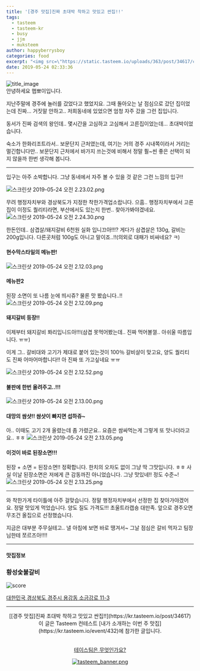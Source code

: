 ```yaml
---
title: '[경주 맛집]진짜 초대박 착하고 맛있고 싼집!!'
tags:
  - tasteem
  - tasteem-kr
  - busy
  - jjm
  - muksteem
author: happyberrysboy
categories: food
excerpt: "<img src=\"https://static.tasteem.io/uploads/363/post/34617/content_bf048892-4364-4594-95fe-b3cd04cd9ac6.png\" />\r\n![title_image]( <br/> 안녕하세요 햅뽀이입니다.  지난주말에 경주에 놀러를 갔었다고 했었지요. 그때 돌아오는 날 점심으로 갔던 집이었는데 진짜... 거짓말 안하고.. 저희동네에 있었으면 엄청 자주 갔을 그런 집입니다.  동서가 진짜 검색의 왕인데.. 몇시간을 고심하고 고심해서 고른집이었는데... 초대박이었습니다.  숙소가 한화리조트라서.. ....."
date: 2019-05-24 02:33:36
---
```


![title_image](https://static.tasteem.io/uploads/363/post/34617/content_bf048892-4364-4594-95fe-b3cd04cd9ac6.png)
<br/>
안녕하세요 햅뽀이입니다.

지난주말에 경주에 놀러를 갔었다고 했었지요. 그때 돌아오는 날 점심으로 갔던 집이었는데 진짜... 거짓말 안하고.. 저희동네에 있었으면 엄청 자주 갔을 그런 집입니다.

동서가 진짜 검색의 왕인데.. 몇시간을 고심하고 고심해서 고른집이었는데... 초대박이었습니다.

숙소가 한화리조트라서.. 보문단지 근처였는데, 여기는 거의 경주 시내쪽이라서 거리는 멀긴합니다만.. 보문단지 근처에서 바가지 쓰는것에 비해서 정말 훨~씬 좋은 선택이 되지 않을까 한번 생각해 봅니다.

___

입구는 아주 소박합니다. 그냥 동네에서 자주 볼 수 있을 것 같은 그런 느낌의 입구!!

![스크린샷 2019-05-24 오전 2.23.02.png](https://static.tasteem.io/uploads/image/image/176031/5a4ebe14-4221-49ea-8ca2-281b4bcb012a.png)

무려 행정자치부와 경상북도가 지정한 착한가격업소랍니다. 으흠.. 행정자치부에서 고른집이 이정도 퀄리티라면, 부산에서도 있는지 한번.. 찾아가봐야겠네요.
![스크린샷 2019-05-24 오전 2.24.30.png](https://static.tasteem.io/uploads/image/image/176033/5a4ebe14-4221-49ea-8ca2-281b4bcb012a.png)

한돈인데.. 삼겹살/돼지갈비 6천원 실화 입니끄아!!!?
게다가 삼겹살은 130g, 갈비는 200g입니다. 다른곳처럼 100g도 아니고 말이죠..!!(의외로 대패가 비싸네요? ㅋ)

#### 현수막스타일의 메뉴판!
![스크린샷 2019-05-24 오전 2.12.03.png](https://static.tasteem.io/uploads/image/image/176034/5a4ebe14-4221-49ea-8ca2-281b4bcb012a.png)

#### 메뉴판2
된장 소면이 또 나름 눈에 띄시쥬? 물론 맛 봤습니다..!!
![스크린샷 2019-05-24 오전 2.12.09.png](https://static.tasteem.io/uploads/image/image/176035/5a4ebe14-4221-49ea-8ca2-281b4bcb012a.png)


#### 돼지갈비 등장!!
이제부터 돼지갈비 퐈리입니드아!!!(삼겹 못먹어봤는데.. 진짜 먹어볼껄.. 아쉬울 따름입니다. ㅠㅠ)

이게 그.. 갈비대와 고기가 제대로 붙어 있는것이 100％ 갈비살이 맞고요, 양도 퀄리티도 진짜 어마어마합니다!! 아 진짜 또 가고싶네요 ㅠㅠ

![스크린샷 2019-05-24 오전 2.12.52.png](https://static.tasteem.io/uploads/image/image/176036/5a4ebe14-4221-49ea-8ca2-281b4bcb012a.png)

#### 불판에 한번 올려주고..!!!
![스크린샷 2019-05-24 오전 2.13.00.png](https://static.tasteem.io/uploads/image/image/176037/5a4ebe14-4221-49ea-8ca2-281b4bcb012a.png)


#### 대망의 쌈샷!! 쌈샷이 빠지면 섭하쥬~
아.. 이때도 고기 2개 올렸는데 좀 가렸군요.. 요즘은 쌈싸먹는게 그렇게 또 맛나더라고요.. ㅎㅎ 
![스크린샷 2019-05-24 오전 2.13.05.png](https://static.tasteem.io/uploads/image/image/176038/5a4ebe14-4221-49ea-8ca2-281b4bcb012a.png)


#### 이것이 바로 된장소면!!!
된장 + 소면 = 된장소면!! 정확합니다. 한치의 오차도 없이 그냥 딱 그맛입니다. ㅎㅎ 사실 이날 된장소면은 저에게 큰 감동까진 아니었습니다. 그냥 맛있네!! 정도 수준~!
![스크린샷 2019-05-24 오전 2.13.25.png](https://static.tasteem.io/uploads/image/image/176039/5a4ebe14-4221-49ea-8ca2-281b4bcb012a.png)



___

와 착한가게 타이틀에 아주 걸맞습니다. 정말 행정자치부에서 선정한 집 찾아가야겠어요. 정말 맛있게 먹었습니다. 양도 질도 가격도!!! 초울트라캡숑 대만족.
앞으로 경주오면 무조건 올집으로 선정했습니다.

지금은 대부분 주무실테고.. 낼 아침에 보면 바로 땡겨서~ 그날 점심은 갈비 먹자고 팀장님한테 쪼르즈아!!!!

---------------------
#### 맛집정보
### 황성숯불갈비
![score](https://static.tasteem.io/images/steem/2Crowns.png)

[대한민국 경상북도 경주시 용강동 소금강로 11-3](https://kr.tasteem.io/post/34617#map)

-----------------------------------------
<center>[[경주 맛집]진짜 초대박 착하고 맛있고 싼집!!](https://kr.tasteem.io/post/34617)
<br/>이 글은 Tasteem 컨테스트
 [내가 소개하는  이번 주 맛집](https://kr.tasteem.io/event/432)에 참가한 글입니다.

<br/>[테이스팀은 무엇인가요?](https://kr.tasteem.io/about)

[![tasteem_banner.png](https://static.tasteem.io/images/tasteem_banner_v3.png)](https://kr.tasteem.io)</center>